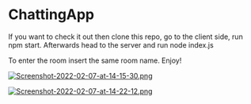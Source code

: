 # ChattingApp

If you want to check it out then clone this repo, go to the client side, run npm start.
Afterwards head to the server and run node index.js

To enter the room insert the same room name. Enjoy!

[![Screenshot-2022-02-07-at-14-15-30.png](https://i.postimg.cc/85GBRcrQ/Screenshot-2022-02-07-at-14-15-30.png)](https://postimg.cc/PL6wht42)

[![Screenshot-2022-02-07-at-14-22-12.png](https://i.postimg.cc/qMpJPT2J/Screenshot-2022-02-07-at-14-22-12.png)](https://postimg.cc/XXD65t2m)
